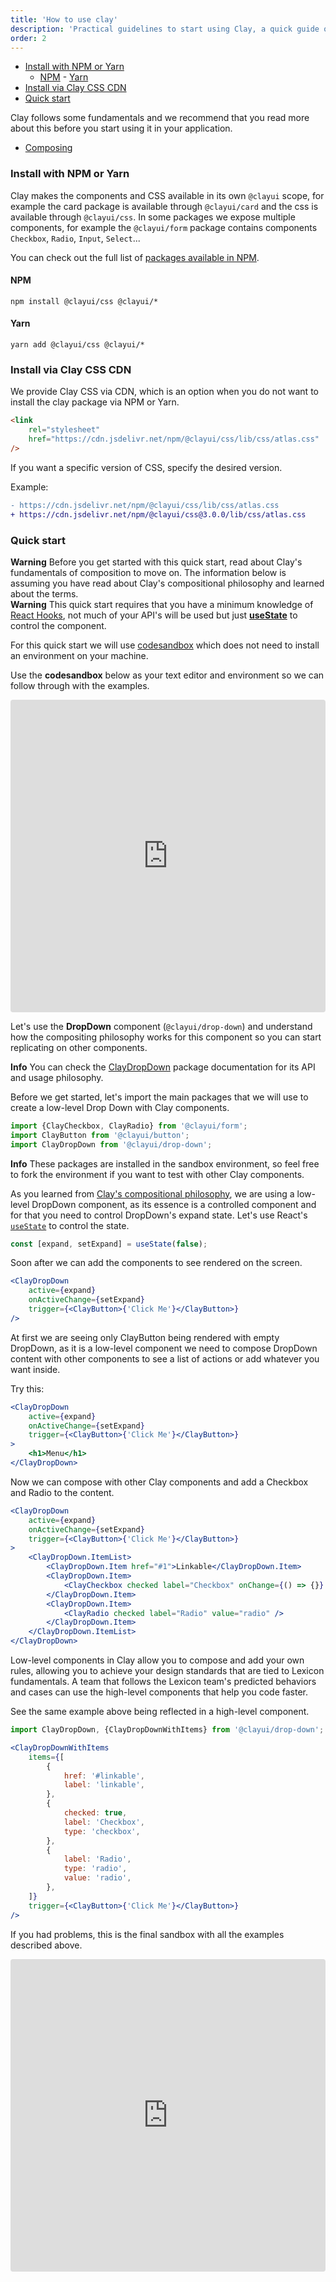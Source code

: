 ```yaml
---
title: 'How to use clay'
description: 'Practical guidelines to start using Clay, a quick guide on how to install components and css to get started.'
order: 2
---
```


<div class="nav-toc-absolute">
<div class="nav-toc">

-   [Install with NPM or Yarn](#install-with-npm-or-yarn)
    -   [NPM](#npm) - [Yarn](#yarn)
-   [Install via Clay CSS CDN](#install-via-clay-css-cdn)
-   [Quick start](#quick-start)

</div>
</div>

Clay follows some fundamentals and we recommend that you read more about this before you start using it in your application.

<div class="nav-toc">

-   [Composing](/docs/foundations/composing.html)

</div>

### Install with NPM or Yarn

Clay makes the components and CSS available in its own `@clayui` scope, for example the card package is available through `@clayui/card` and the css is available through `@clayui/css`. In some packages we expose multiple components, for example the `@clayui/form` package contains components `Checkbox`, `Radio`, `Input`, `Select`...

You can check out the full list of [packages available in NPM](https://www.npmjs.com/search?q=%40clayui).

#### NPM

```shell
npm install @clayui/css @clayui/*
```

#### Yarn

```shell
yarn add @clayui/css @clayui/*
```

### Install via Clay CSS CDN

We provide Clay CSS via CDN, which is an option when you do not want to install the clay package via NPM or Yarn.

```html
<link
	rel="stylesheet"
	href="https://cdn.jsdelivr.net/npm/@clayui/css/lib/css/atlas.css"
/>
```

If you want a specific version of CSS, specify the desired version.

Example:

```diff
- https://cdn.jsdelivr.net/npm/@clayui/css/lib/css/atlas.css
+ https://cdn.jsdelivr.net/npm/@clayui/css@3.0.0/lib/css/atlas.css
```

### Quick start

<div class="clay-site-alert alert alert-warning">
	<strong class="lead">Warning</strong>
	Before you get started with this quick start, read about Clay's fundamentals of composition to move on. The information below is assuming you have read about Clay's compositional philosophy and learned about the terms.
</div>

<div class="clay-site-alert alert alert-warning">
	<strong class="lead">Warning</strong>
	This quick start requires that you have a minimum knowledge of <a href="https://reactjs.org/docs/hooks-intro.html" target="_blank">React Hooks</a>, not much of your API's will be used but just <a href="https://reactjs.org/docs/hooks-reference.html#usestate" target="_blank"><b>useState</b></a> to control the component.
</div>

For this quick start we will use [codesandbox](https://codesandbox.io/) which does not need to install an environment on your machine.

Use the **codesandbox** below as your text editor and environment so we can follow through with the examples.

<iframe src="https://codesandbox.io/embed/intelligent-resonance-dlpgp?fontsize=14&view=editor" title="quick-start-clay" allow="geolocation; microphone; camera; midi; vr; accelerometer; gyroscope; payment; ambient-light-sensor; encrypted-media; usb" style="width:100%; height:500px; border:0; border-radius: 4px; overflow:hidden;" sandbox="allow-modals allow-forms allow-popups allow-scripts allow-same-origin"></iframe>

Let's use the **DropDown** component (`@clayui/drop-down`) and understand how the compositing philosophy works for this component so you can start replicating on other components.

<div class="clay-site-alert alert alert-info">
	<strong class="lead">Info</strong>
	You can check the <a href="/docs/components/drop-down.html" target="_blank">ClayDropDown</a> package documentation for its API and usage philosophy.
</div>

Before we get started, let's import the main packages that we will use to create a low-level Drop Down with Clay components.

```js
import {ClayCheckbox, ClayRadio} from '@clayui/form';
import ClayButton from '@clayui/button';
import ClayDropDown from '@clayui/drop-down';
```

<div class="clay-site-alert alert alert-info">
	<strong class="lead">Info</strong>
	These packages are installed in the sandbox environment, so feel free to fork the environment if you want to test with other Clay components.
</div>

As you learned from [Clay's compositional philosophy](<(/docs/foundations/composing.html)>), we are using a low-level DropDown component, as its essence is a controlled component and for that you need to control DropDown's expand state. Let's use React's [`useState`](https://reactjs.org/docs/hooks-reference.html#usestate) to control the state.

```js
const [expand, setExpand] = useState(false);
```

Soon after we can add the components to see rendered on the screen.

```jsx
<ClayDropDown
	active={expand}
	onActiveChange={setExpand}
	trigger={<ClayButton>{'Click Me'}</ClayButton>}
/>
```

At first we are seeing only ClayButton being rendered with empty DropDown, as it is a low-level component we need to compose DropDown content with other components to see a list of actions or add whatever you want inside.

Try this:

```jsx
<ClayDropDown
	active={expand}
	onActiveChange={setExpand}
	trigger={<ClayButton>{'Click Me'}</ClayButton>}
>
	<h1>Menu</h1>
</ClayDropDown>
```

Now we can compose with other Clay components and add a Checkbox and Radio to the content.

```jsx
<ClayDropDown
	active={expand}
	onActiveChange={setExpand}
	trigger={<ClayButton>{'Click Me'}</ClayButton>}
>
	<ClayDropDown.ItemList>
		<ClayDropDown.Item href="#1">Linkable</ClayDropDown.Item>
		<ClayDropDown.Item>
			<ClayCheckbox checked label="Checkbox" onChange={() => {}} />
		</ClayDropDown.Item>
		<ClayDropDown.Item>
			<ClayRadio checked label="Radio" value="radio" />
		</ClayDropDown.Item>
	</ClayDropDown.ItemList>
</ClayDropDown>
```

Low-level components in Clay allow you to compose and add your own rules, allowing you to achieve your design standards that are tied to Lexicon fundamentals. A team that follows the Lexicon team's predicted behaviors and cases can use the high-level components that help you code faster.

See the same example above being reflected in a high-level component.

```js
import ClayDropDown, {ClayDropDownWithItems} from '@clayui/drop-down';
```

```jsx
<ClayDropDownWithItems
	items={[
		{
			href: '#linkable',
			label: 'linkable',
		},
		{
			checked: true,
			label: 'Checkbox',
			type: 'checkbox',
		},
		{
			label: 'Radio',
			type: 'radio',
			value: 'radio',
		},
	]}
	trigger={<ClayButton>{'Click Me'}</ClayButton>}
/>
```

If you had problems, this is the final sandbox with all the examples described above.

<iframe src="https://codesandbox.io/embed/quick-start-clay-23xtz?fontsize=14" title="quick-start-clay-finale" allow="geolocation; microphone; camera; midi; vr; accelerometer; gyroscope; payment; ambient-light-sensor; encrypted-media; usb" style="width:100%; height:500px; border:0; border-radius: 4px; overflow:hidden;" sandbox="allow-modals allow-forms allow-popups allow-scripts allow-same-origin"></iframe>
